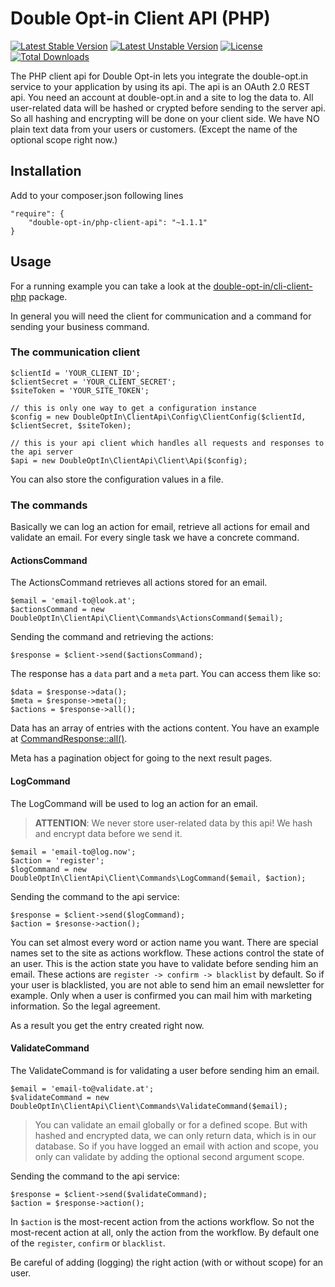 # Double Opt-in Client API (PHP)
[![Latest Stable Version](https://poser.pugx.org/Double-Opt-in/php-client-api/v/stable.svg)](https://packagist.org/packages/Double-Opt-in/php-client-api) [![Latest Unstable Version](https://poser.pugx.org/Double-Opt-in/php-client-api/v/unstable.svg)](https://packagist.org/packages/Double-Opt-in/php-client-api) [![License](https://poser.pugx.org/Double-Opt-in/php-client-api/license.svg)](https://packagist.org/packages/Double-Opt-in/php-client-api) [![Total Downloads](https://poser.pugx.org/Double-Opt-in/php-client-api/downloads.svg)](https://packagist.org/packages/Double-Opt-in/php-client-api)

The PHP client api for Double Opt-in lets you integrate the double-opt.in service to your application by using its api.
 The api is an OAuth 2.0 REST api. You need an account at double-opt.in and a site to log the data to. All user-related 
 data will be hashed or crypted before sending to the server api. So all hashing and encrypting will be done on your 
 client side. We have NO plain text data from your users or customers. (Except the name of the optional scope right now.)

## Installation

Add to your composer.json following lines

	"require": {
		"double-opt-in/php-client-api": "~1.1.1"
	}

## Usage

For a running example you can take a look at the 
 [double-opt-in/cli-client-php](/Double-Opt-in/cli-client-php) package.

In general you will need the client for communication and a command for sending your business command.


### The communication client

	$clientId = 'YOUR_CLIENT_ID';
	$clientSecret = 'YOUR_CLIENT_SECRET';
	$siteToken = 'YOUR_SITE_TOKEN';
	
	// this is only one way to get a configuration instance
	$config = new DoubleOptIn\ClientApi\Config\ClientConfig($clientId, $clientSecret, $siteToken);
	
	// this is your api client which handles all requests and responses to the api server
	$api = new DoubleOptIn\ClientApi\Client\Api($config);

You can also store the configuration values in a file.


### The commands

Basically we can log an action for email, retrieve all actions for email and validate an email. For every single task we
 have a concrete command.


#### ActionsCommand

The ActionsCommand retrieves all actions stored for an email.

	$email = 'email-to@look.at';
	$actionsCommand = new DoubleOptIn\ClientApi\Client\Commands\ActionsCommand($email);

Sending the command and retrieving the actions:

	$response = $client->send($actionsCommand);

The response has a `data` part and a `meta` part. You can access them like so:

	$data = $response->data();
	$meta = $response->meta();
	$actions = $response->all();

Data has an array of entries with the actions content. You have an example at
 [CommandResponse::all()](/Double-Opt-in/php-client-api/blob/master/src/Client/Commands/Responses/CommandResponse.php).

Meta has a pagination object for going to the next result pages.


#### LogCommand

The LogCommand will be used to log an action for an email. 

> **ATTENTION**: We never store user-related data by this api! We hash and encrypt data before we send it.

	$email = 'email-to@log.now';
	$action = 'register';
	$logCommand = new DoubleOptIn\ClientApi\Client\Commands\LogCommand($email, $action);

Sending the command to the api service:

	$response = $client->send($logCommand);
	$action = $resonse->action();

You can set almost every word or action name you want. There are special names set to the site as actions workflow. 
 These actions control the state of an user. This is the action state you have to validate before sending him an email.
 These actions are `register -> confirm -> blacklist` by default. So if your user is blacklisted, you are not able to 
 send him an email newsletter for example. Only when a user is confirmed you can mail him with marketing information. 
 So the legal agreement.

As a result you get the entry created right now.


#### ValidateCommand

The ValidateCommand is for validating a user before sending him an email.

	$email = 'email-to@validate.at';
	$validateCommand = new DoubleOptIn\ClientApi\Client\Commands\ValidateCommand($email);

> You can validate an email globally or for a defined scope. But with hashed and encrypted data, we can only return data, 
> which is in our database. So if you have logged an email with action and scope, you only can validate by adding the 
> optional second argument scope.

Sending the command to the api service:

	$response = $client->send($validateCommand);
	$action = $response->action();

In `$action` is the most-recent action from the actions workflow. So not the most-recent action at all, only the action
 from the workflow. By default one of the `register`, `confirm` or `blacklist`.

Be careful of adding (logging) the right action (with or without scope) for an user.

